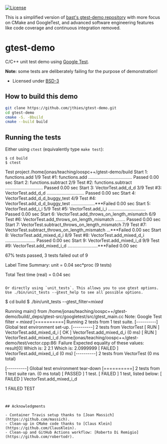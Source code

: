 [![License](https://img.shields.io/badge/license-%20BSD--3-blue.svg)](../master/LICENSE)

This is a simplified version of [bast's gtest-demo repository](https://github.com/bast/gtest-demo)
with more focus on CMake and GoogleTest, and advanced software engineering features like code coverage and continuous integration removed.

# gtest-demo

C/C++ unit test demo using [Google Test](https://code.google.com/p/googletest).

**Note:** some tests are deliberately failing for the purpose of demonstration!

- Licensed under [BSD-3](../master/LICENSE)


## How to build this demo

```bash
git clone https://github.com/jthies/gtest-demo.git
cd gtest-demo
cmake -S. -Bbuild 
cmake --build build
```


## Running the tests

Either using `ctest` (equivalently type `make test`):
```
$ cd build
$ ctest

```
Test project /home/jonas/teaching/oospc++/gtest-demo/build
    Start 1: functions.add
1/9 Test #1: functions.add ...................................   Passed    0.00 sec
    Start 2: functions.subtract
2/9 Test #2: functions.subtract ..............................   Passed    0.00 sec
    Start 3: VectorTest.add_d_d
3/9 Test #3: VectorTest.add_d_d ..............................   Passed    0.00 sec
    Start 4: VectorTest.add_d_d_buggy_test
4/9 Test #4: VectorTest.add_d_d_buggy_test ...................***Failed    0.00 sec
    Start 5: VectorTest.add_i_i
5/9 Test #5: VectorTest.add_i_i ..............................   Passed    0.00 sec
    Start 6: VectorTest.add_throws_on_length_mismatch
6/9 Test #6: VectorTest.add_throws_on_length_mismatch ........   Passed    0.00 sec
    Start 7: VectorTest.subtract_throws_on_length_mismatch
7/9 Test #7: VectorTest.subtract_throws_on_length_mismatch ...***Failed    0.00 sec
    Start 8: VectorTest.add_mixed_d_i
8/9 Test #8: VectorTest.add_mixed_d_i ........................   Passed    0.00 sec
    Start 9: VectorTest.add_mixed_i_d
9/9 Test #9: VectorTest.add_mixed_i_d ........................***Failed    0.00 sec

67% tests passed, 3 tests failed out of 9

Label Time Summary:
unit    =   0.04 sec*proc (9 tests)

Total Test time (real) =   0.04 sec

```

Or directly using `unit_tests`. This allows you to use gtest options.
Use ./bin/unit_tests --gtest_help to see all possible options.

```
$ cd build 
$ ./bin/unit_tests --gtest_filter=*mixed*

Running main() from /home/jonas/teaching/oospc++/gtest-demo/build/_deps/gtest-src/googletest/src/gtest_main.cc
Note: Google Test filter = *mixed*
[==========] Running 2 tests from 1 test suite.
[----------] Global test environment set-up.
[----------] 2 tests from VectorTest
[ RUN      ] VectorTest.add_mixed_d_i
[       OK ] VectorTest.add_mixed_d_i (0 ms)
[ RUN      ] VectorTest.add_mixed_i_d
/home/jonas/teaching/oospc++/gtest-demo/test/vector.cpp:86: Failure
Expected equality of these values:
  result[0]
    Which is: 2
  2.1
    Which is: 2.0999999
[  FAILED  ] VectorTest.add_mixed_i_d (0 ms)
[----------] 2 tests from VectorTest (0 ms total)

[----------] Global test environment tear-down
[==========] 2 tests from 1 test suite ran. (0 ms total)
[  PASSED  ] 1 test.
[  FAILED  ] 1 test, listed below:
[  FAILED  ] VectorTest.add_mixed_i_d

 1 FAILED TEST

```


## Acknowledgments

- Container Travis setup thanks to [Joan Massich](https://github.com/massich).
- Clean-up in CMake code thanks to [Claus Klein](https://github.com/ClausKlein).
- Clean-up and GitHub Actions workflow: [Roberto Di Remigio](https://github.com/robertodr).
